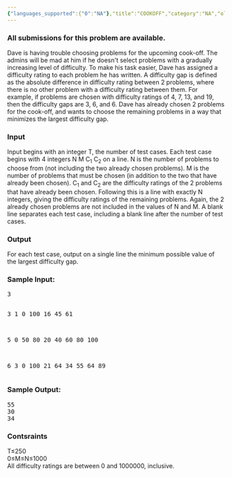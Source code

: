 ```yaml
---
{"languages_supported":{"0":"NA"},"title":"COOKOFF","category":"NA","old_version":true,"problem_code":"COOKOFF","tags":{"0":"NA"},"layout":"problem"}
---
```


<h3> All submissions for this problem are available. </h3><p>Dave is having trouble choosing problems for the upcoming cook-off.
The admins will be mad at him if he doesn't select problems with a gradually increasing level of difficulty.
To make his task easier, Dave has assigned a difficulty rating to each problem he has written.
A difficulty gap is defined as the absolute difference in difficulty rating between 2 problems,
where there is no other problem with a difficulty rating between them.
For example, if problems are chosen with difficulty ratings of 4, 7, 13, and 19, then the difficulty
gaps are 3, 6, and 6.
Dave has already chosen 2 problems for the cook-off,
and wants to choose the remaining problems in a way that minimizes the largest difficulty gap.
</p>

<h3>Input</h3>
<p>Input begins with an integer T, the number of test cases.
Each test case begins with 4 integers N M C<sub>1</sub> C<sub>2</sub> on a line.
N is the number of problems to choose from (not including the two already chosen problems).
M is the number of problems that must be chosen (in addition to the two that have already been chosen).
C<sub>1</sub> and C<sub>2</sub> are the difficulty ratings of the 2 problems that have already been chosen.
Following this is a line with exactly N integers, giving the difficulty ratings of the remaining problems.
Again, the 2 already chosen problems are not included in the values of N and M.
A blank line separates each test case, including a blank line after the number of test cases.
</p>

<h3>Output</h3>
<p>For each test case, output on a single line the minimum possible value of the largest difficulty gap.</p>

<h3>Sample Input:</h3>
<pre>3

3 1 0 100
16 45 61

5 0 50 80
20 40 60 80 100

6 3 0 100
21 64 34 55 64 89
</pre>

<h3>Sample Output:</h3>
<pre>55
30
34
</pre>

<h3>Contsraints</h3>
T≤250<br />
0≤M≤N≤1000<br />
All difficulty ratings are between 0 and 1000000, inclusive.<br />    